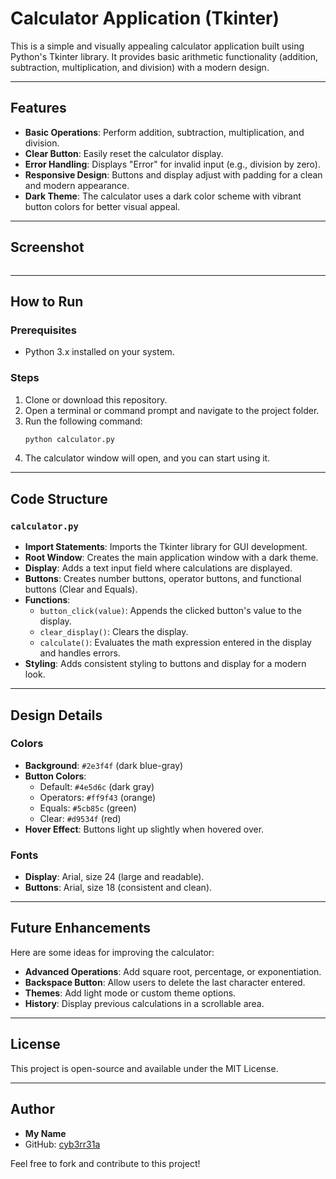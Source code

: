 # Calculator Application (Tkinter)

This is a simple and visually appealing calculator application built using Python's Tkinter library. It provides basic arithmetic functionality (addition, subtraction, multiplication, and division) with a modern design.

---

## Features

- **Basic Operations**: Perform addition, subtraction, multiplication, and division.
- **Clear Button**: Easily reset the calculator display.
- **Error Handling**: Displays "Error" for invalid input (e.g., division by zero).
- **Responsive Design**: Buttons and display adjust with padding for a clean and modern appearance.
- **Dark Theme**: The calculator uses a dark color scheme with vibrant button colors for better visual appeal.

---

## Screenshot

![<img width="296" alt="Screenshot 2024-12-23 063342" src="https://github.com/user-attachments/assets/8f9af82c-2b77-4bdf-b655-dfd21e96e6e3" />](#)

---

## How to Run

### Prerequisites
- Python 3.x installed on your system.

### Steps
1. Clone or download this repository.
2. Open a terminal or command prompt and navigate to the project folder.
3. Run the following command:
   ```bash
   python calculator.py
   ```
4. The calculator window will open, and you can start using it.

---

## Code Structure

### `calculator.py`
- **Import Statements**: Imports the Tkinter library for GUI development.
- **Root Window**: Creates the main application window with a dark theme.
- **Display**: Adds a text input field where calculations are displayed.
- **Buttons**: Creates number buttons, operator buttons, and functional buttons (Clear and Equals).
- **Functions**:
  - `button_click(value)`: Appends the clicked button's value to the display.
  - `clear_display()`: Clears the display.
  - `calculate()`: Evaluates the math expression entered in the display and handles errors.
- **Styling**: Adds consistent styling to buttons and display for a modern look.

---

## Design Details

### Colors
- **Background**: `#2e3f4f` (dark blue-gray)
- **Button Colors**:
  - Default: `#4e5d6c` (dark gray)
  - Operators: `#ff9f43` (orange)
  - Equals: `#5cb85c` (green)
  - Clear: `#d9534f` (red)
- **Hover Effect**: Buttons light up slightly when hovered over.

### Fonts
- **Display**: Arial, size 24 (large and readable).
- **Buttons**: Arial, size 18 (consistent and clean).

---

## Future Enhancements

Here are some ideas for improving the calculator:
- **Advanced Operations**: Add square root, percentage, or exponentiation.
- **Backspace Button**: Allow users to delete the last character entered.
- **Themes**: Add light mode or custom theme options.
- **History**: Display previous calculations in a scrollable area.

---

## License

This project is open-source and available under the MIT License.

---

## Author

- **My Name**
- GitHub: [cyb3rr31a](https://github.com/cyb3rr31a)

Feel free to fork and contribute to this project!
